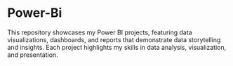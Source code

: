# Power-Bi
This repository showcases my Power BI projects, featuring data visualizations, dashboards, and reports that demonstrate data storytelling and insights. Each project highlights my skills in data analysis, visualization, and presentation.
